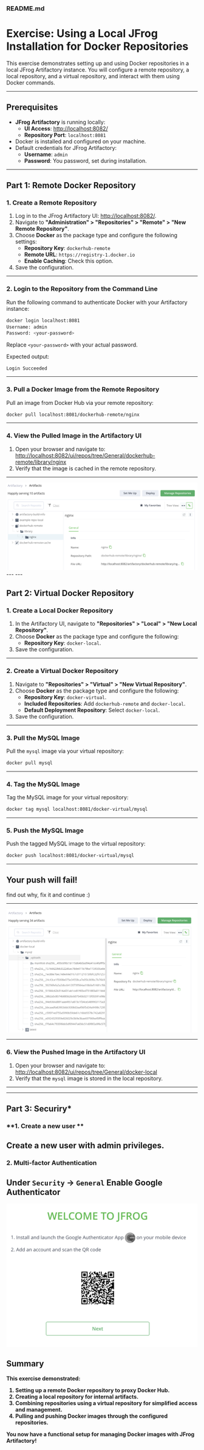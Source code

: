 ### **README.md**

# **Exercise: Using a Local JFrog Installation for Docker Repositories**

This exercise demonstrates setting up and using Docker repositories in a local JFrog Artifactory instance. You will configure a remote repository, a local repository, and a virtual repository, and interact with them using Docker commands.

---

## **Prerequisites**
- **JFrog Artifactory** is running locally:
  - **UI Access**: [http://localhost:8082/](http://localhost:8082/)
  - **Repository Port**: `localhost:8081`
- Docker is installed and configured on your machine.
- Default credentials for JFrog Artifactory:
  - **Username**: `admin`
  - **Password**: You password, set during installation.

---

## **Part 1: Remote Docker Repository**

### **1. Create a Remote Repository**
1. Log in to the JFrog Artifactory UI: [http://localhost:8082/](http://localhost:8082/).
2. Navigate to **"Administration" > "Repositories" > "Remote" > "New Remote Repository"**.
3. Choose **Docker** as the package type and configure the following settings:
   - **Repository Key**: `dockerhub-remote`
   - **Remote URL**: `https://registry-1.docker.io`
   - **Enable Caching**: Check this option.
4. Save the configuration.

---

### **2. Login to the Repository from the Command Line**
Run the following command to authenticate Docker with your Artifactory instance:
```bash
docker login localhost:8081
Username: admin
Password: <your-password>
```
Replace `<your-password>` with your actual password.

Expected output:
```
Login Succeeded
```

---

### **3. Pull a Docker Image from the Remote Repository**
Pull an image from Docker Hub via your remote repository:
```bash
docker pull localhost:8081/dockerhub-remote/nginx

```


---

### **4. View the Pulled Image in the Artifactory UI**
1. Open your browser and navigate to:
   [http://localhost:8082/ui/repos/tree/General/dockerhub-remote/library/nginx](http://localhost:8082/ui/repos/tree/General/dockerhub-remote/library/nginx)
2. Verify that the image is cached in the remote repository.

---
<img src="images/docker-remote.png">
---
---

## **Part 2: Virtual Docker Repository**

### **1. Create a Local Docker Repository**
1. In the Artifactory UI, navigate to **"Repositories" > "Local" > "New Local Repository"**.
2. Choose **Docker** as the package type and configure the following:
   - **Repository Key**: `docker-local`.
3. Save the configuration.

---

### **2. Create a Virtual Docker Repository**
1. Navigate to **"Repositories" > "Virtual" > "New Virtual Repository"**.
2. Choose **Docker** as the package type and configure the following:
   - **Repository Key**: `docker-virtual`.
   - **Included Repositories**: Add `dockerhub-remote` and `docker-local`.
   - **Default Deployment Repository**: Select `docker-local`.
3. Save the configuration.

---

### **3. Pull the MySQL Image**
Pull the `mysql` image via your virtual repository:
```bash
docker pull mysql
```

---

### **4. Tag the MySQL Image**
Tag the MySQL image for your virtual repository:
```bash
docker tag mysql localhost:8081/docker-virtual/mysql
```
---


### **5. Push the MySQL Image**
Push the tagged MySQL image to the virtual repository:
```bash
docker push localhost:8081/docker-virtual/mysql
```

---
## Your push will fail!
find out why, fix it and continue :)

---
<img src="images/docker-local.png">

---
### **6. View the Pushed Image in the Artifactory UI**
1. Open your browser and navigate to:
   [http://localhost:8082/ui/repos/tree/General/docker-local](http://localhost:8082/ui/repos/tree/General/docker-local)
2. Verify that the `mysql` image is stored in the local repository.

---
---

## **Part 3: Securiry***
### **1. Create a new user **
Create a new user with admin privileges. 
---

### **2. Multi-factor Authentication**
Under `Security` -> `General` <B>Enable Google Authenticator<B>
---
<img src="./images/qr.png">


## **Summary**
This exercise demonstrated:
1. Setting up a **remote Docker repository** to proxy Docker Hub.
2. Creating a **local repository** for internal artifacts.
3. Combining repositories using a **virtual repository** for simplified access and management.
4. Pulling and pushing Docker images through the configured repositories.

You now have a functional setup for managing Docker images with JFrog Artifactory!